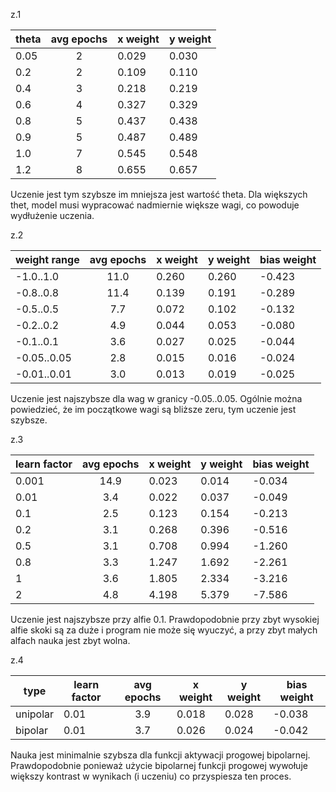 z.1

| theta | avg epochs | x weight | y weight |
|-------|:----------:|----------|----------|
| 0.05  |     2      | 0.029    | 0.030    |
| 0.2   |     2      | 0.109    | 0.110    |
| 0.4   |     3      | 0.218    | 0.219    |
| 0.6   |     4      | 0.327    | 0.329    |
| 0.8   |     5      | 0.437    | 0.438    |
| 0.9   |     5      | 0.487    | 0.489    |
| 1.0   |     7      | 0.545    | 0.548    |
| 1.2   |     8      | 0.655    | 0.657    |

Uczenie jest tym szybsze im mniejsza jest wartość theta. Dla większych thet, model musi wypracować nadmiernie większe wagi, co powoduje wydłużenie uczenia.

z.2

| weight range | avg epochs | x weight | y weight | bias weight |
|--------------|:----------:|----------|----------|-------------|
| -1.0..1.0    |    11.0    | 0.260    | 0.260    | -0.423      |
| -0.8..0.8    |    11.4    | 0.139    | 0.191    | -0.289      |
| -0.5..0.5    |    7.7     | 0.072    | 0.102    | -0.132      |
| -0.2..0.2    |    4.9     | 0.044    | 0.053    | -0.080      |
| -0.1..0.1    |    3.6     | 0.027    | 0.025    | -0.044      |
| -0.05..0.05  |    2.8     | 0.015    | 0.016    | -0.024      |
| -0.01..0.01  |    3.0     | 0.013    | 0.019    | -0.025      |

Uczenie jest najszybsze dla wag w granicy -0.05..0.05. Ogólnie można powiedzieć, że im początkowe wagi są bliższe zeru, tym uczenie jest szybsze.

z.3

| learn factor | avg epochs | x weight | y weight | bias weight |
|--------------|:----------:|----------|----------|-------------|
| 0.001        |    14.9    | 0.023    | 0.014    | -0.034      |
| 0.01         |    3.4     | 0.022    | 0.037    | -0.049      |
| 0.1          |    2.5     | 0.123    | 0.154    | -0.213      |
| 0.2          |    3.1     | 0.268    | 0.396    | -0.516      |
| 0.5          |    3.1     | 0.708    | 0.994    | -1.260      |
| 0.8          |    3.3     | 1.247    | 1.692    | -2.261      |
| 1            |    3.6     | 1.805    | 2.334    | -3.216      |
| 2            |    4.8     | 4.198    | 5.379    | -7.586      |

Uczenie jest najszybsze przy alfie 0.1. Prawdopodobnie przy zbyt wysokiej alfie skoki są za duże i program nie może się wyuczyć, a przy zbyt małych alfach nauka jest zbyt wolna.

z.4

| type     | learn factor | avg epochs | x weight | y weight | bias weight |
|----------|--------------|:----------:|----------|----------|-------------|
| unipolar | 0.01         |    3.9     | 0.018    | 0.028    | -0.038      |
| bipolar  | 0.01         |    3.7     | 0.026    | 0.024    | -0.042      |

Nauka jest minimalnie szybsza dla funkcji aktywacji progowej bipolarnej. Prawdopodobnie ponieważ użycie bipolarnej funkcji progowej wywołuje większy kontrast w wynikach (i uczeniu) co przyspiesza ten proces.

